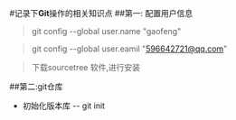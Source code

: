 #记录下**Git**操作的相关知识点
##第一: 配置用户信息
> git config --global user.name "gaofeng"

> git config --global user.eamil "596642721@qq.com"

> 下载sourcetree 软件,进行安装

##第二:git仓库

- 初始化版本库
  -- git init
